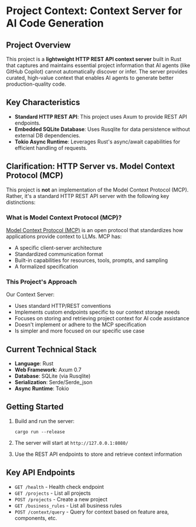 # Project Context: Context Server for AI Code Generation

## Project Overview

This project is a **lightweight HTTP REST API context server** built in Rust that captures and maintains essential project information that AI agents (like GitHub Copilot) cannot automatically discover or infer. The server provides curated, high-value context that enables AI agents to generate better production-quality code.

## Key Characteristics

- **Standard HTTP REST API**: This project uses Axum to provide REST API endpoints.
- **Embedded SQLite Database**: Uses Rusqlite for data persistence without external DB dependencies.
- **Tokio Async Runtime**: Leverages Rust's async/await capabilities for efficient handling of requests.

## Clarification: HTTP Server vs. Model Context Protocol (MCP)

This project is **not** an implementation of the Model Context Protocol (MCP). Rather, it's a standard HTTP REST API server with the following key distinctions:

### What is Model Context Protocol (MCP)?

[Model Context Protocol (MCP)](https://modelcontextprotocol.io/introduction) is an open protocol that standardizes how applications provide context to LLMs. MCP has:

- A specific client-server architecture
- Standardized communication format
- Built-in capabilities for resources, tools, prompts, and sampling
- A formalized specification

### This Project's Approach

Our Context Server:
- Uses standard HTTP/REST conventions
- Implements custom endpoints specific to our context storage needs
- Focuses on storing and retrieving project context for AI code assistance
- Doesn't implement or adhere to the MCP specification
- Is simpler and more focused on our specific use case

## Current Technical Stack

- **Language**: Rust
- **Web Framework**: Axum 0.7
- **Database**: SQLite (via Rusqlite)
- **Serialization**: Serde/Serde_json
- **Async Runtime**: Tokio

## Getting Started

1. Build and run the server:
   ```
   cargo run --release
   ```

2. The server will start at `http://127.0.0.1:8080/`

3. Use the REST API endpoints to store and retrieve context information

## Key API Endpoints

- `GET /health` - Health check endpoint
- `GET /projects` - List all projects
- `POST /projects` - Create a new project
- `GET /business_rules` - List all business rules
- `POST /context/query` - Query for context based on feature area, components, etc.
